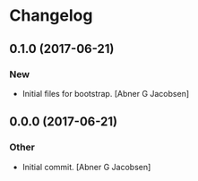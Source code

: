 # Changelog


## 0.1.0 (2017-06-21)

### New

* Initial files for bootstrap. [Abner G Jacobsen]


## 0.0.0 (2017-06-21)

### Other

* Initial commit. [Abner G Jacobsen]


